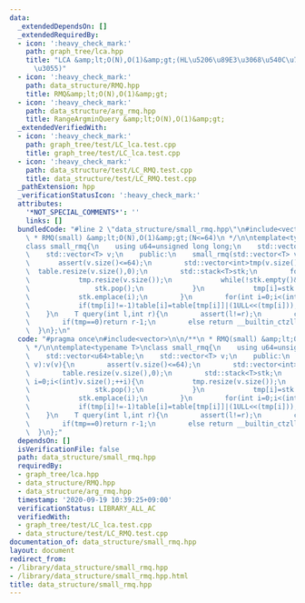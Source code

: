```yaml
---
data:
  _extendedDependsOn: []
  _extendedRequiredBy:
  - icon: ':heavy_check_mark:'
    path: graph_tree/lca.hpp
    title: "LCA &amp;lt;O(N),O(1)&amp;gt;(HL\u5206\u89E3\u3068\u540C\u7B49\u306E\u901F\
      \u3055)"
  - icon: ':heavy_check_mark:'
    path: data_structure/RMQ.hpp
    title: RMQ&amp;lt;O(N),O(1)&amp;gt;
  - icon: ':heavy_check_mark:'
    path: data_structure/arg_rmq.hpp
    title: RangeArgminQuery &amp;lt;O(N),O(1)&amp;gt;
  _extendedVerifiedWith:
  - icon: ':heavy_check_mark:'
    path: graph_tree/test/LC_lca.test.cpp
    title: graph_tree/test/LC_lca.test.cpp
  - icon: ':heavy_check_mark:'
    path: data_structure/test/LC_RMQ.test.cpp
    title: data_structure/test/LC_RMQ.test.cpp
  _pathExtension: hpp
  _verificationStatusIcon: ':heavy_check_mark:'
  attributes:
    '*NOT_SPECIAL_COMMENTS*': ''
    links: []
  bundledCode: "#line 2 \"data_structure/small_rmq.hpp\"\n#include<vector>\n\n/**\n\
    \ * RMQ(small) &amp;lt;O(N),O(1)&amp;gt;(N<=64)\n */\n\ntemplate<typename T>\n\
    class small_rmq{\n    using u64=unsigned long long;\n    std::vector<u64>table;\n\
    \    std::vector<T> v;\n    public:\n    small_rmq(std::vector<T> v):v(v){\n \
    \       assert(v.size()<=64);\n        std::vector<int>tmp(v.size());\n      \
    \  table.resize(v.size(),0);\n        std::stack<T>stk;\n        for(int i=0;i<(int)v.size();++i){\n\
    \            tmp.resize(v.size());\n            while(!stk.empty()&&v[stk.top()]>=v[i]){\n\
    \                stk.pop();\n            }\n            tmp[i]=stk.empty()?-1:stk.top();\n\
    \            stk.emplace(i);\n        }\n        for(int i=0;i<(int)v.size();++i){\n\
    \            if(tmp[i]!=-1)table[i]=table[tmp[i]]|(1ULL<<(tmp[i]));\n        }\n\
    \    }\n    T query(int l,int r){\n        assert(l!=r);\n        const u64 tmp=table[r-1]&~((1ULL<<l)-1);\n\
    \        if(tmp==0)return r-1;\n        else return __builtin_ctzll(tmp);\n  \
    \  }\n};\n"
  code: "#pragma once\n#include<vector>\n\n/**\n * RMQ(small) &amp;lt;O(N),O(1)&amp;gt;(N<=64)\n\
    \ */\n\ntemplate<typename T>\nclass small_rmq{\n    using u64=unsigned long long;\n\
    \    std::vector<u64>table;\n    std::vector<T> v;\n    public:\n    small_rmq(std::vector<T>\
    \ v):v(v){\n        assert(v.size()<=64);\n        std::vector<int>tmp(v.size());\n\
    \        table.resize(v.size(),0);\n        std::stack<T>stk;\n        for(int\
    \ i=0;i<(int)v.size();++i){\n            tmp.resize(v.size());\n            while(!stk.empty()&&v[stk.top()]>=v[i]){\n\
    \                stk.pop();\n            }\n            tmp[i]=stk.empty()?-1:stk.top();\n\
    \            stk.emplace(i);\n        }\n        for(int i=0;i<(int)v.size();++i){\n\
    \            if(tmp[i]!=-1)table[i]=table[tmp[i]]|(1ULL<<(tmp[i]));\n        }\n\
    \    }\n    T query(int l,int r){\n        assert(l!=r);\n        const u64 tmp=table[r-1]&~((1ULL<<l)-1);\n\
    \        if(tmp==0)return r-1;\n        else return __builtin_ctzll(tmp);\n  \
    \  }\n};"
  dependsOn: []
  isVerificationFile: false
  path: data_structure/small_rmq.hpp
  requiredBy:
  - graph_tree/lca.hpp
  - data_structure/RMQ.hpp
  - data_structure/arg_rmq.hpp
  timestamp: '2020-09-19 10:39:25+09:00'
  verificationStatus: LIBRARY_ALL_AC
  verifiedWith:
  - graph_tree/test/LC_lca.test.cpp
  - data_structure/test/LC_RMQ.test.cpp
documentation_of: data_structure/small_rmq.hpp
layout: document
redirect_from:
- /library/data_structure/small_rmq.hpp
- /library/data_structure/small_rmq.hpp.html
title: data_structure/small_rmq.hpp
---
```

